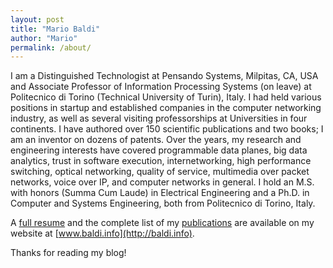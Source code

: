 ```yaml
---
layout: post
title: "Mario Baldi"
author: "Mario"
permalink: /about/
---
```


I am a Distinguished Technologist at Pensando Systems, Milpitas, CA, USA and Associate Professor of Information Processing Systems (on leave) at Politecnico di Torino (Technical University of Turin), Italy.
I had held various positions in startup and established companies in the computer networking industry, as well as several visiting professorships at Universities in four continents. I have authored over 150 scientific publications and two books; I am an inventor on dozens of patents. Over the years, my research and engineering interests have covered programmable data planes, big data analytics, trust in software execution, internetworking, high performance switching, optical networking, quality of service, multimedia over packet networks, voice over IP, and computer networks in general.
I hold an M.S. with honors (Summa Cum Laude) in Electrical Engineering and a Ph.D. in Computer and Systems Engineering, both from Politecnico di Torino, Italy.

A [full resume](http://resume.baldi.info/) and the complete list of my [publications](http://pubs.baldi.info/) are available on my website at [www.baldi.info](http://baldi.info).

Thanks for reading my blog!
